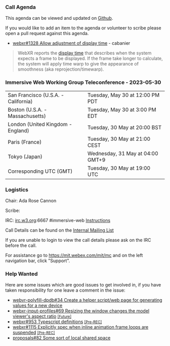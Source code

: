 ### Call Agenda

This agenda can be viewed and updated on [Github](https://github.com/immersive-web/administrivia/blob/main/meetings/wg/2023-05-30-Immersive_Web_Working_Group_Teleconference-agenda.md).

If you would like to add an item to the agenda or volunteer to scribe please open a pull request against this agenda.

* [webxr#1328 Allow adjustment of display time](https://github.com/immersive-web/webxr/issues/1328) - cabanier
> WebXR reports the [display time](https://www.w3.org/TR/webxr/#dom-xrframe-predicteddisplaytime) that describes when the system expects a frame to be displayed. If the frame take longer to calculate, the system will apply time warp to give the appearance of smoothness (aka reprojection/timewarp).
 >

### Immersive Web Working Group Teleconference - 2023-05-30

<table>
<tr><td> San Francisco (U.S.A. - California) <td> Tuesday, May 30 at 12:00 PM PDT
<tr><td> Boston (U.S.A. - Massachusetts) <td> Tuesday, May 30 at 3:00 PM EDT
<tr><td> London (United Kingdom - England) <td> Tuesday, 30 May at 20:00 BST
<tr><td> Paris (France) <td> Tuesday, 30 May at 21:00 CEST
<tr><td> Tokyo (Japan) <td> Wednesday, 31 May at 04:00 GMT+9
<tr><td> Corresponding UTC (GMT) <td> Tuesday, 30 May at 19:00 UTC
</table>

### Logistics

Chair: Ada Rose Cannon

Scribe:

IRC: [irc.w3.org](http://irc.w3.org/):6667 #immersive-web [Instructions](https://github.com/immersive-web/administrivia/blob/main/IRC.md)

Call Details can be found on the [Internal Mailing List](https://lists.w3.org/Archives/Member/internal-immersive-web/2019Feb/0002.html)

If you are unable to login to view the call details please ask on the IRC before the call.

For assistance go to https://mit.webex.com/mit/mc  and on the left navigation bar, click "Support".

### Help Wanted

Here are some issues which are good issues to get involved in, if you have taken responsibility for one leave a comment in the issue:

- [webvr-polyfill-dpdb#34 Create a helper script/web page for generating values for a new device](https://github.com/immersive-web/webvr-polyfill-dpdb/issues/34)
- [webxr-input-profiles#69 Resizing the window changes the model viewer's aspect ratio](https://github.com/immersive-web/webxr-input-profiles/issues/69) [<small>[Future]</small>](https://api.github.com/repos/immersive-web/webxr-input-profiles/milestones/4)
- [webxr#953 Typescript definitions](https://github.com/immersive-web/webxr/issues/953) [<small>[Pre-REC]</small>](https://api.github.com/repos/immersive-web/webxr/milestones/16)
- [webxr#1115 Explicitly spec when inline animation frame loops are suspended](https://github.com/immersive-web/webxr/issues/1115) [<small>[Pre-REC]</small>](https://api.github.com/repos/immersive-web/webxr/milestones/16)
- [proposals#82 Some sort of local shared space](https://github.com/immersive-web/proposals/issues/82)


              

